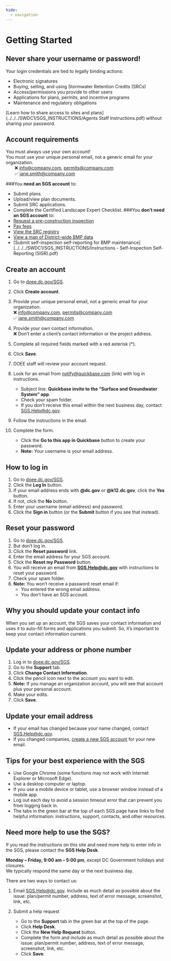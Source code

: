```yaml
---
hide:
  - navigation
---
```

# Getting Started

<h2> Never share your username or password!</h2>

Your login credentials are tied to legally binding actions:
  
* Electronic signatures 
* Buying, selling, and using Stormwater Retention Credits (SRCs)
* Access/permissions you provide to other users 
* Applications for plans, permits, and incentive programs 
* Maintenance and regulatory obligations

[Learn how to share access to sites and plans](../../../SWDC1/SGS_INSTRUCTIONS/Agents Staff Instructions.pdf) without sharing your password.


## Account requirements
You must always use your own account! <br/>
You must use your unique personal email, not a generic email for your organization. <br/>
&nbsp;&nbsp;&nbsp;&nbsp;&nbsp;&nbsp; ❌ info@company.com, permits@company.com <br/>
&nbsp;&nbsp;&nbsp;&nbsp;&nbsp;&nbsp; ✅ jane.smith@company.com

###You **need an SGS account** to:
- Submit plans. 
- Upload/view plan documents. 
- Submit SRC applications.
- Complete the Certified Landscape Expert Checklist. 
###You **don’t need an SGS account** to:
- [Request a pre-construction inspection](https://octo.quickbase.com/db/bjt7u8rgq?a=dbpage&pagename=shell.html#path=2275-2272&ar=34)
- [Pay fees](../Fees/index.md)
- [View the SRC registry](https://octo.quickbase.com/db/bjt7u8rgq?a=dbpage&pagename=shell.html#path=2275-2308)
- [View a map of District-wide BMP data](https://dcgis.maps.arcgis.com/apps/webappviewer/index.html?id=fb8b776232c04009a684074b2d14b6ef)
- [Submit self-inspection self-reporting for BMP maintenance](../../../SWDC1/SGS_INSTRUCTIONS/Instructions - Self-Inspection Self-Reporting (SISR).pdf)

## Create an account
1. Go to [doee.dc.gov/SGS](doee.dc.gov/sgs).
2. Click **Create account**.
3. Provide your unique personal email, not a generic email for your organization.<br/>
     ❌ info@company.com, permits@company.com <br/>
     ✅ jane.smith@company.com	

4. Provide your own contact information.<br/>
    ❌ Don’t enter a client’s contact information or the project address.

5. Complete all required fields marked with a red asterisk (*). 
6. Click **Save**. 
7. DOEE staff will review your account request. 
7. Look for an email from notify@quickbase.com (link) with log in instructions. 
     - Subject line: **Quickbase invite to the “Surface and Groundwater System” app**.
     - Check your spam folder.
     - If you don’t receive this email within the next business day, contact [SGS.Help@dc.gov](mailto:SGS.Help@dc.gov).
8. Follow the instructions in the email. 
9. Complete the form. 
     - Click the **Go to this app in Quickbase** button to create your password.
     - **Note:** Your username is your email address.

## How to log in
1. Go to [doee.dc.gov/SGS](doee.dc.gov/sgs).
2. Click the **Log In** button.
3. If your email address ends with **@dc.gov** or **@k12.dc.gov**, click the **Yes** button.
4. If not, click the **No** button.
5. Enter your username (email address) and password.
6. Click the **Sign in** button (or the **Submit** button if you see that instead).

## Reset your password
1. Go to [doee.dc.gov/SGS](doee.dc.gov/SGS).
2. But don’t log in.
2. Click the **Reset password** link.
3. Enter the email address for your SGS account.
4. Click the **Reset my Password** button.
5. You will receive an email from **SGS.Help@dc.gov** with instructions to reset your password.
6. Check your spam folder.
7. **Note:** You won’t receive a password reset email if:
     - You entered the wrong email address.
     - You don’t have an SGS account.

## Why you should update your contact info
When you set up an account, the SGS saves your contact information and uses it to auto-fill forms and applications you submit. 
So, it’s important to keep your contact information current.

## Update your address or phone number
1. Log in to [doee.dc.gov/SGS](doee.dc.gov/sgs).
2. Go to the **Support** tab.
3. Click **Change Contact Information**.
4. Click the pencil icon next to the account you want to edit.
5. **Note:** If you manage an organization account, you will see that account plus your personal account.
6. Make your edits.
7. Click **Save**.

## Update your email address
- If your email has changed because your name changed, contact [SGS.Help@dc.gov](mailto:SGS.Help@dc.gov). 
- If you changed companies, [create a new SGS account](#create-an-account) for your new email.

## Tips for your best experience with the SGS
- Use Google Chrome (some functions may not work with Internet Explorer or Microsoft Edge).
- Use a desktop computer or laptop. 
- If you use a mobile device or tablet, use a browser window instead of a mobile app.
- Log out each day to avoid a session timeout error that can prevent you from logging back in.
- The tabs in the green bar at the top of each SGS page have links to find helpful information: instructions, support, contacts, and other resources.

## Need more help to use the SGS?
If you read the instructions on this site and need more help to enter info in the SGS, please contact the **SGS Help Desk**.

**Monday – Friday, 9:00 am – 5:00 pm**, except DC Government holidays and closures. <br/>
We typically respond the same day or the next business day.

There are two ways to contact us:

1. Email [SGS.Help@dc.gov](mailto:SGS.Help@dc.gov). 
Include as much detail as possible about the issue: plan/permit number, address, text of error message, screenshot, link, etc.

2. Submit a help request
     - Go to the **Support** tab in the green bar at the top of the page.
     - Click **Help Desk**.
     - Click the **New Help Request** button.
     - Complete the form and include as much detail as possible about the issue: plan/permit number, address, text of error message, screenshot, link, etc.
     - Click **Save**.

[//]: # (### Login and Password)

[//]: # ()
[//]: # (Do not share your username or password with others. These credentials)

[//]: # (can be used to electronically sign and submit documents that carry legal)

[//]: # (obligations.)

[//]: # ()
[//]: # (### Device)

[//]: # ()
[//]: # (Most uses of the Surface and Groundwater System require a desktop)

[//]: # (computer or laptop. A streamlined version of the SGS will display, on)

[//]: # (mobile devices and tablets, but it will not include the full functions)

[//]: # (of the desktop version. If a mobile device or tablet is used to access)

[//]: # (the SGS, DOEE recommends configuring the device to display the full)

[//]: # (version of the SGS rather than the mobile version.)

[//]: # ()
[//]: # (### Browser)

[//]: # ()
[//]: # (The Surface and Groundwater System functions best on Google Chrome. Use)

[//]: # (of Internet Explorer is discouraged, as many Surface and Groundwater)

[//]: # (System functions will not work properly on Internet Explorer.)